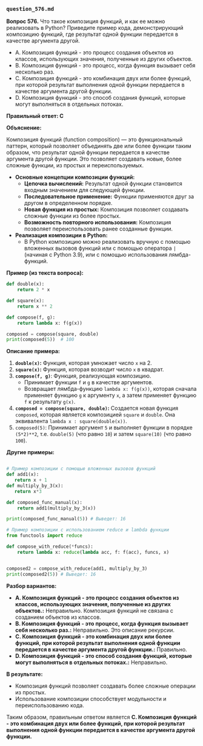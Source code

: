 ### `question_576.md`

**Вопрос 576.** Что такое композиция функций, и как ее можно реализовать в Python? Приведите пример кода, демонстрирующий композицию функций, где результат одной функции передается в качестве аргумента другой.

-   A. Композиция функций - это процесс создания объектов из классов, использующих значения, полученные из других объектов.
-   B. Композиция функций - это процесс, когда функция вызывает себя несколько раз.
-   C. Композиция функций - это комбинация двух или более функций, при которой результат выполнения одной функции передается в качестве аргумента другой функции.
-   D. Композиция функций - это способ создания функций, которые могут выполняться в отдельных потоках.

**Правильный ответ: C**

**Объяснение:**

Композиция функций (function composition) — это функциональный паттерн, который позволяет объединять две или более функции таким образом, что результат одной функции передается в качестве аргумента другой функции. Это позволяет создавать новые, более сложные функции, из простых и переиспользуемых.

*   **Основные концепции композиции функций:**
    *   **Цепочка вычислений:** Результат одной функции становится входным значением для следующей функции.
    *   **Последовательное применение:** Функции применяются друг за другом в определенном порядке.
    *   **Новая функция из простых:** Композиция позволяет создавать сложные функции из более простых.
    *   **Возможность повторного использования:** Композиция позволяет переиспользовать ранее созданные функции.
*   **Реализация композиции в Python:**
     *   В Python композицию можно реализовать вручную с помощью вложенных вызовов функций или с помощью оператора `|` (начиная с Python 3.9), или с помощью использования лямбда-функций.

**Пример (из текста вопроса):**

```python
def double(x):
    return 2 * x

def square(x):
    return x ** 2

def compose(f, g):
    return lambda x: f(g(x))

composed = compose(square, double)
print(composed(5))  # 100
```

**Описание примера:**

1.  **`double(x)`:** Функция, которая умножает число `x` на 2.
2.  **`square(x)`:** Функция, которая возводит число `x` в квадрат.
3. **`compose(f, g)`**: Функция, реализующая композицию.
    * Принимает функции `f` и `g` в качестве аргументов.
    *  Возвращает лямбда-функцию `lambda x: f(g(x))`, которая сначала применяет функцию `g` к аргументу `x`, а затем применяет функцию `f` к результату `g(x)`.
4.  **`composed = compose(square, double)`:**  Создается новая функция `composed`, которая является композицией `square` и `double`. Она эквивалента `lambda x : square(double(x))`.
5.  `composed(5)`:  Принимает аргумент `5` и выполняет функции в порядке `(5*2)**2`, т.е. `double(5)` (что равно `10`) и затем `square(10)` (что равно `100`).

**Другие примеры:**
```python

# Пример композиции с помощью вложенных вызовов функций
def add1(x):
   return x + 1
def multiply_by_3(x):
   return x*3

def composed_func_manual(x):
    return add1(multiply_by_3(x))

print(composed_func_manual(5)) # Выведет: 16

# Пример композиции с использованием reduce и lambda функции
from functools import reduce

def compose_with_reduce(*funcs):
    return lambda x: reduce(lambda acc, f: f(acc), funcs, x)


composed2 = compose_with_reduce(add1, multiply_by_3)
print(composed2(5)) # Выведет: 16
```
**Разбор вариантов:**
*   **A. Композиция функций - это процесс создания объектов из классов, использующих значения, полученные из других объектов.:** Неправильно. Композиция функций не связана с созданием объектов из классов.
*   **B. Композиция функций - это процесс, когда функция вызывает себя несколько раз.:** Неправильно. Это описание рекурсии.
*   **C. Композиция функций - это комбинация двух или более функций, при которой результат выполнения одной функции передается в качестве аргумента другой функции.:** Правильно.
*   **D. Композиция функций - это способ создания функций, которые могут выполняться в отдельных потоках.:** Неправильно.

**В результате:**
*  Композиция функций позволяет создавать более сложные операции из простых.
*  Использование композиции способствует модульности и переиспользованию кода.

Таким образом, правильным ответом является **C. Композиция функций - это комбинация двух или более функций, при которой результат выполнения одной функции передается в качестве аргумента другой функции.**

